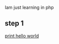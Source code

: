 Iam just learning in php

## step 1

[print hello world](https://github.com/SHANIBCK/php-learning/blob/main/print.php)


